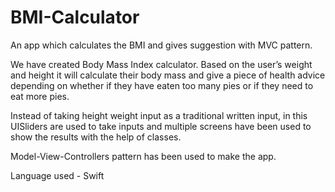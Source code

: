 # BMI-Calculator
An app which calculates the BMI and gives suggestion with MVC pattern.

We have created Body Mass Index calculator.
Based on the user’s weight and height it will calculate their body mass and give a piece of health advice depending on whether if they have eaten too many pies or if they need to eat more pies. 

Instead of taking height weight input as a traditional written input, in this UISliders are used to take inputs and multiple screens have been used to show the results with the help of classes.

Model-View-Controllers pattern has been used to make the app.

Language used - Swift






